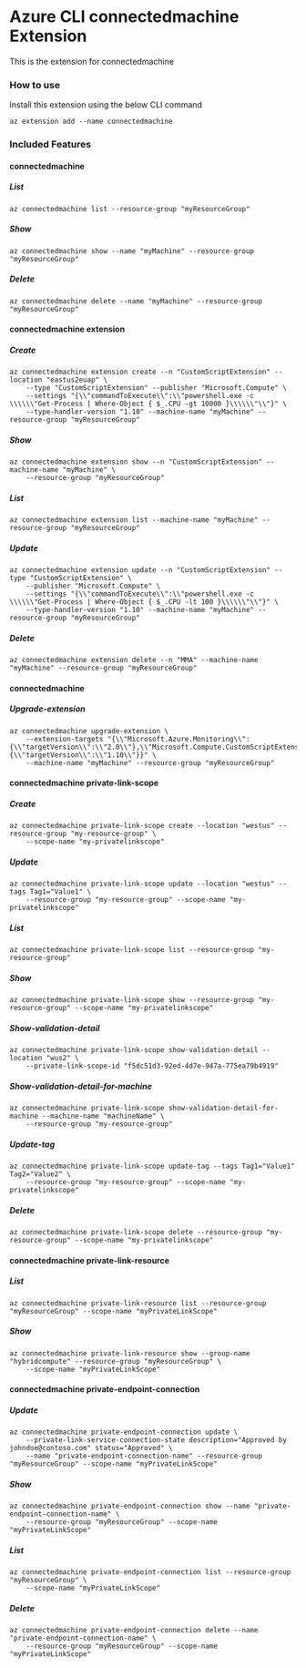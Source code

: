 # Azure CLI connectedmachine Extension #
This is the extension for connectedmachine

### How to use ###
Install this extension using the below CLI command
```
az extension add --name connectedmachine
```

### Included Features ###
#### connectedmachine ####
##### List #####
```
az connectedmachine list --resource-group "myResourceGroup"
```
##### Show #####
```
az connectedmachine show --name "myMachine" --resource-group "myResourceGroup"
```
##### Delete #####
```
az connectedmachine delete --name "myMachine" --resource-group "myResourceGroup"
```
#### connectedmachine extension ####
##### Create #####
```
az connectedmachine extension create --n "CustomScriptExtension" --location "eastus2euap" \
    --type "CustomScriptExtension" --publisher "Microsoft.Compute" \
    --settings "{\\"commandToExecute\\":\\"powershell.exe -c \\\\\\"Get-Process | Where-Object { $_.CPU -gt 10000 }\\\\\\"\\"}" \
    --type-handler-version "1.10" --machine-name "myMachine" --resource-group "myResourceGroup" 
```
##### Show #####
```
az connectedmachine extension show --n "CustomScriptExtension" --machine-name "myMachine" \
    --resource-group "myResourceGroup" 
```
##### List #####
```
az connectedmachine extension list --machine-name "myMachine" --resource-group "myResourceGroup"
```
##### Update #####
```
az connectedmachine extension update --n "CustomScriptExtension" --type "CustomScriptExtension" \
    --publisher "Microsoft.Compute" \
    --settings "{\\"commandToExecute\\":\\"powershell.exe -c \\\\\\"Get-Process | Where-Object { $_.CPU -lt 100 }\\\\\\"\\"}" \
    --type-handler-version "1.10" --machine-name "myMachine" --resource-group "myResourceGroup" 
```
##### Delete #####
```
az connectedmachine extension delete --n "MMA" --machine-name "myMachine" --resource-group "myResourceGroup"
```
#### connectedmachine ####
##### Upgrade-extension #####
```
az connectedmachine upgrade-extension \
    --extension-targets "{\\"Microsoft.Azure.Monitoring\\":{\\"targetVersion\\":\\"2.0\\"},\\"Microsoft.Compute.CustomScriptExtension\\":{\\"targetVersion\\":\\"1.10\\"}}" \
    --machine-name "myMachine" --resource-group "myResourceGroup" 
```
#### connectedmachine private-link-scope ####
##### Create #####
```
az connectedmachine private-link-scope create --location "westus" --resource-group "my-resource-group" \
    --scope-name "my-privatelinkscope" 
```
##### Update #####
```
az connectedmachine private-link-scope update --location "westus" --tags Tag1="Value1" \
    --resource-group "my-resource-group" --scope-name "my-privatelinkscope" 
```
##### List #####
```
az connectedmachine private-link-scope list --resource-group "my-resource-group"
```
##### Show #####
```
az connectedmachine private-link-scope show --resource-group "my-resource-group" --scope-name "my-privatelinkscope"
```
##### Show-validation-detail #####
```
az connectedmachine private-link-scope show-validation-detail --location "wus2" \
    --private-link-scope-id "f5dc51d3-92ed-4d7e-947a-775ea79b4919" 
```
##### Show-validation-detail-for-machine #####
```
az connectedmachine private-link-scope show-validation-detail-for-machine --machine-name "machineName" \
    --resource-group "my-resource-group" 
```
##### Update-tag #####
```
az connectedmachine private-link-scope update-tag --tags Tag1="Value1" Tag2="Value2" \
    --resource-group "my-resource-group" --scope-name "my-privatelinkscope" 
```
##### Delete #####
```
az connectedmachine private-link-scope delete --resource-group "my-resource-group" --scope-name "my-privatelinkscope"
```
#### connectedmachine private-link-resource ####
##### List #####
```
az connectedmachine private-link-resource list --resource-group "myResourceGroup" --scope-name "myPrivateLinkScope"
```
##### Show #####
```
az connectedmachine private-link-resource show --group-name "hybridcompute" --resource-group "myResourceGroup" \
    --scope-name "myPrivateLinkScope" 
```
#### connectedmachine private-endpoint-connection ####
##### Update #####
```
az connectedmachine private-endpoint-connection update \
    --private-link-service-connection-state description="Approved by johndoe@contoso.com" status="Approved" \
    --name "private-endpoint-connection-name" --resource-group "myResourceGroup" --scope-name "myPrivateLinkScope" 
```
##### Show #####
```
az connectedmachine private-endpoint-connection show --name "private-endpoint-connection-name" \
    --resource-group "myResourceGroup" --scope-name "myPrivateLinkScope" 
```
##### List #####
```
az connectedmachine private-endpoint-connection list --resource-group "myResourceGroup" \
    --scope-name "myPrivateLinkScope" 
```
##### Delete #####
```
az connectedmachine private-endpoint-connection delete --name "private-endpoint-connection-name" \
    --resource-group "myResourceGroup" --scope-name "myPrivateLinkScope" 
```